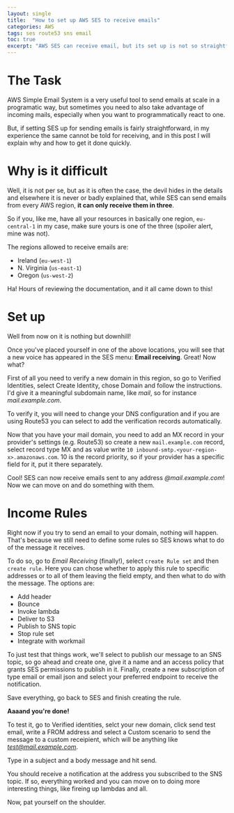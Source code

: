 ```yaml
---
layout: single
title:  "How to set up AWS SES to receive emails"
categories: AWS
tags: ses route53 sns email
toc: true
excerpt: "AWS SES can receive email, but its set up is not so straightforward."
---
```

# The Task
AWS Simple Email System is a very useful tool to send emails at scale in a programatic way, but sometimes you need to also take advantage of incoming mails, especially when you want to programmatically react to one.

But, if setting SES up for sending emails is fairly straightforward, in my experience the same cannot be told for receiving, and in this post I will explain why and how to get it done quickly.

# Why is it difficult
Well, it is not per se, but as it is often the case, the devil hides in the details and elsewhere it is never or badly explained that, while SES can send emails from every AWS region, **it can only receive them in three**.

So if you, like me, have all your resources in basically one region, `eu-central-1` in my case, make sure yours is one of the three (spoiler alert, mine was not).

The regions allowed to receive emails are:
- Ireland (`eu-west-1`)
- N. Virginia (`us-east-1`)
- Oregon (`us-west-2`)

Ha! Hours of reviewing the documentation, and it all came down to this!

# Set up
Well from now on it is nothing but downhill!

Once you've placed yourself in one of the above locations, you will see that a new voice has appeared in the SES menu: **Email receiving**. Great! Now what?

First of all you need to verify a new domain in this region, so go to Verified Identities, select Create Identity, chose Domain and follow the instructions. I'd give it a meaningful subdomain name, like *mail*, so for instance *mail.example.com*.

To verify it, you will need to change your DNS configuration and if you are using Route53 you can select to add the verification records automatically.

Now that you have your mail domain, you need to add an MX record in your provider's settings (e.g. Route53) so create a new `mail.example.com` record, select record type MX and as value write `10 inbound-smtp.<your-region-x>.amazonaws.com`. 10 is the record priority, so if your provider has a specific field for it, put it there separately.

Cool! SES can now receive emails sent to any address *@mail.example.com*! Now we can move on and do something with them.

# Income Rules
Right now if you try to send an email to your domain, nothing will happen. That's because we still need to define some rules so SES knows what to do of the message it receives.

To do so, go to *Email Receiving* (finally!), select `create Rule set` and then `create rule`. Here you can chose whether to apply this rule to specific addresses or to all of them leaving the field empty, and then what to do with the message. The options are:

- Add header
- Bounce
- Invoke lambda
- Deliver to S3
- Publish to SNS topic
- Stop rule set
- Integrate with workmail

To just test that things work, we'll select to publish our message to an SNS topic, so go ahead and create one, give it a name and an access policy that grants SES permissions to publish in it. Finally, create a new subscription of type email or email json and select your preferred endpoint to receive the notification.

Save everything, go back to SES and finish creating the rule. 

**Aaaand you're done!**

To test it, go to Verified identities, selct your new domain, click send test email, write a FROM address and select a Custom scenario to send the message to a custom receipient, which will be anything like *test@mail.example.com*. 

Type in a subject and a body message and hit send. 

You should receive a notification at the address you subscribed to the SNS topic. If so, everything worked and you can move on to doing more interesting things, like fireing up lambdas and all.

Now, pat yourself on the shoulder.